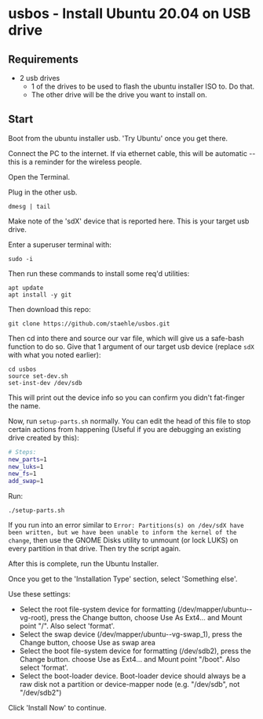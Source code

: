 # usbos - Install Ubuntu 20.04 on USB drive

## Requirements

  * 2 usb drives
    * 1 of the drives to be used to flash the ubuntu installer ISO to.  Do that.
	* The other drive will be the drive you want to install on.


## Start

Boot from the ubuntu installer usb.  'Try Ubuntu' once you get there.

Connect the PC to the internet.  If via ethernet cable, this will be automatic -- this is a reminder for the wireless people.

Open the Terminal.

Plug in the other usb.

```
dmesg | tail
```

Make note of the 'sdX' device that is reported here.  This is your target usb drive.

Enter a superuser terminal with:

```
sudo -i
````

Then run these commands to install some req'd utilities:

```
apt update
apt install -y git
```

Then download this repo:

```
git clone https://github.com/staehle/usbos.git
```

Then cd into there and source our var file, which will give us a safe-bash function to do so. Give that 1 argument of our target usb device (replace `sdX` with what you noted earlier):

```
cd usbos
source set-dev.sh
set-inst-dev /dev/sdb
```

This will print out the device info so you can confirm you didn't fat-finger the name.

Now, run `setup-parts.sh` normally.  You can edit the head of this file to stop certain actions from happening (Useful if you are debugging an existing drive created by this):

```bash
# Steps:
new_parts=1
new_luks=1
new_fs=1
add_swap=1
```

Run:

```
./setup-parts.sh
```

If you run into an error similar to `Error: Partitions(s) on /dev/sdX have been written, but we have been unable to inform the kernel of the change`, then use the GNOME Disks utility to unmount (or lock LUKS) on every partition in that drive.  Then try the script again.

After this is complete, run the Ubuntu Installer.

Once you get to the 'Installation Type' section, select 'Something else'.

Use these settings:

 * Select the root file-system device for formatting (/dev/mapper/ubuntu--vg-root), press the Change button, choose Use As Ext4... and Mount point "/". Also select 'format'.
 * Select the swap device (/dev/mapper/ubuntu--vg-swap_1), press the Change button, choose Use as swap area
 * Select the boot file-system device for formatting (/dev/sdb2), press the Change button. choose Use as Ext4... and Mount point "/boot". Also select 'format'.
 * Select the boot-loader device. Boot-loader device should always be a raw disk not a partition or device-mapper node (e.g. "/dev/sdb", not "/dev/sdb2")

Click 'Install Now' to continue.


